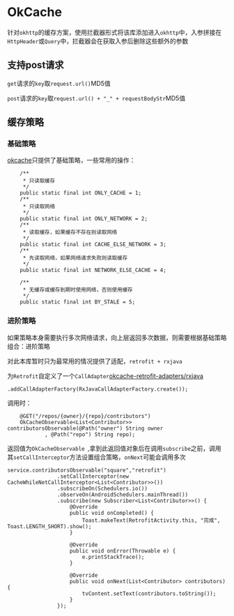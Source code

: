 # OkCache

针对`okhttp`的缓存方案，使用拦截器形式将该库添加进入`okhttp`中，入参拼接在`HttpHeader`或`Query`中，拦截器会在获取入参后删除这些额外的参数

## 支持post请求
`get`请求的`key`取`request.url()`MD5值

`post`请求的`key`取`request.url() + "_" + requestBodyStr`MD5值

## 缓存策略
### 基础策略
[okcache]()只提供了基础策略，一些常用的操作：

```
    /**
     * 只读取缓存
     */
    public static final int ONLY_CACHE = 1;
    /**
     * 只读取网络
     */
    public static final int ONLY_NETWORK = 2;
    /**
     * 读取缓存，如果缓存不存在则读取网络
     */
    public static final int CACHE_ELSE_NETWORK = 3;
    /**
     * 先读取网络，如果网络请求失败则读取缓存
     */
    public static final int NETWORK_ELSE_CACHE = 4;

    /**
     * 无缓存或缓存到期时使用网络，否则使用缓存
     */
    public static final int BY_STALE = 5;
```

### 进阶策略
如果策略本身需要执行多次网络请求，向上层返回多次数据，则需要根据基础策略组合：进阶策略

对此本库暂时只为最常用的情况提供了适配，`retrofit + rxjava`

为`Retrofit`自定义了一个`CallAdapter`[okcache-retrofit-adapters/rxjava]()

```
.addCallAdapterFactory(RxJavaCallAdapterFactory.create());
```
调用时：

```
    @GET("/repos/{owner}/{repo}/contributors")
    OkCacheObservable<List<Contributor>> contributorsObservable(@Path("owner") String owner
            , @Path("repo") String repo);
```
返回值为`OkCacheObservable `,拿到此返回值对象后在调用`subscribe`之前，调用其`setCallInterceptor`方法设置组合策略，`onNext`可能会调用多次

```
service.contributorsObservable("square","retrofit")
                .setCallInterceptor(new CacheWhileNetCallInterceptor<List<Contributor>>())
                .subscribeOn(Schedulers.io())
                .observeOn(AndroidSchedulers.mainThread())
                .subscribe(new Subscriber<List<Contributor>>() {
                    @Override
                    public void onCompleted() {
                        Toast.makeText(RetrofitActivity.this, "完成", Toast.LENGTH_SHORT).show();
                    }

                    @Override
                    public void onError(Throwable e) {
                        e.printStackTrace();
                    }

                    @Override
                    public void onNext(List<Contributor> contributors) {
                        tvContent.setText(contributors.toString());
                    }
                });
```